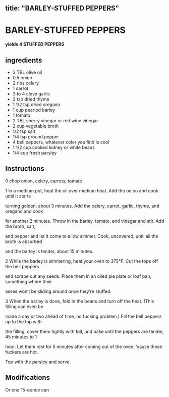 

title: "BARLEY-STUFFED PEPPERS"
---
# BARLEY-STUFFED PEPPERS



#### yields  4 STUFFED PEPPERS


## ingredients
* 2 TBL olive oil 
* 0.5 onion 
* 2 ribs celery 
* 1 carrot 
* 3 to 4 clove garlic 
* 2 tsp dried thyme 
* 1 1/2 tsp dried oregano 
* 1 cup pearled barley 
* 1 tomato 
* 2 TBL sherry vinegar or red wine vinegar 
* 2 cup vegetable broth 
* 1/2 tsp salt 
* 1/4 tsp ground pepper 
* 4 bell peppers, whatever color you find is cool 
* 1 1/2 cup cooked kidney or white beans 
* 1/4 cup fresh parsley 



## Instructions
0 chop onion, celery, carrots, tomato

1 In a medium pot, heat the oil over medium heat. Add the onion and cook until it starts

turning golden, about 3 minutes. Add the celery, carrot, garlic, thyme, and oregano and cook

for another 2 minutes. Throw in the barley, tomato, and vinegar and stir. Add the broth, salt,

and pepper and let it come to a low simmer. Cook, uncovered, until all the broth is absorbed

and the barley is tender, about 15 minutes.

2 While the barley is simmering, heat your oven to 375°F. Cut the tops off the bell peppers

and scrape out any seeds. Place them in an oiled pie plate or loaf pan, something where their

asses won’t be sliding around once they’re stuffed.

3 When the barley is done, fold in the beans and turn off the heat. (This filling can even be

made a day or two ahead of time, no fucking problem.) Fill the bell peppers up to the top with

the filling, cover them tightly with foil, and bake until the peppers are tender, 45 minutes to 1

hour. Let them rest for 5 minutes after coming out of the oven, ’cause those fuckers are hot.

Top with the parsley and serve.



## Modifications
Or one 15-ounce can




